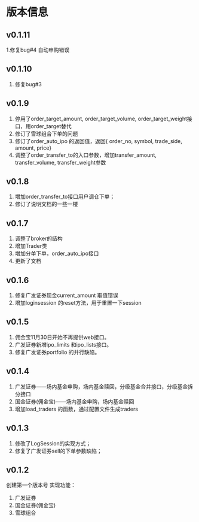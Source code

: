 # 版本信息

## v0.1.11

1.修复bug#4 自动申购错误

## v0.1.10

1. 修复bug#3

## v0.1.9

1. 停用了order_target_amount, order_target_volume, order_target_weight接口，用order_target替代
2. 修订了雪球组合下单的问题
3. 修订了order_auto_ipo 的返回值，返回{ order_no, symbol, trade_side, amount, price}
4. 调整了order_transfer_to的入口参数，增加transfer_amount, transfer_volume, transfer_weight参数

## v0.1.8

1. 增加order_transfer_to接口用户调仓下单；
2. 修订了说明文档的一些一楼

## v0.1.7

1. 调整了broker的结构
2. 增加Trader类
3. 增加分单下单，order_auto_ipo接口
4. 更新了文档

## v0.1.6

1. 修复广发证券现金current_amount 取值错误
2. 增加loginsession 的reset方法，用于重置一下session

## v0.1.5

1. 佣金宝11月30日开始不再提供web接口。
2. 广发证券新增ipo_limits 和ipo_lists接口。
3. 修复广发证券portfolio 的并行缺陷。

## v0.1.4

1. 广发证券——场内基金申购，场内基金赎回，分级基金合并接口，分级基金拆分接口
2. 国金证券(佣金宝)——场内基金申购，场内基金赎回
3. 增加load_traders 的函数，通过配置文件生成traders


## v0.1.3

1. 修改了LogSession的实现方式；
2. 修复了广发证券sell的下单参数缺陷；



## v0.1.2

创建第一个版本号 实现功能： 

1. 广发证券 
2. 国金证券(佣金宝) 
3. 雪球组合
